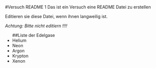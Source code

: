 #Versuch README 1
Das ist ein Versuch eine README  Datei zu erstellen

Editieren sie diese Datei, wenn ihnen langweilig ist.

*Achtung: Bitte nicht editiern !!!!*

<ul>
##Liste der Edelgase
<li>Helium</li>
<li>Neon</li>
<li>Argon</li>
<li>Krypton</li>
<li>Xenon</li>
</ul>
  
